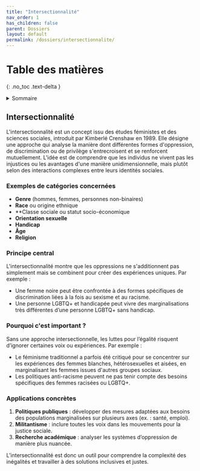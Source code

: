 ```yaml
---
title: "Intersectionnalité"
nav_order: 1
has_children: false
parent: Dossiers
layout: default
permalink: /dossiers/intersectionnalite/
---
```


# Table des matières
{: .no_toc .text-delta }

<details markdown="block">
  <summary>Sommaire</summary>
  {: .text-delta }

1. Sommaire
{:toc}
</details>

## Intersectionnalité

L'intersectionnalité est un concept issu des études féministes et des sciences sociales, introduit par Kimberlé Crenshaw en 1989. Elle désigne une approche qui analyse la manière dont différentes formes d'oppression, de discrimination ou de privilège s'entrecroisent et se renforcent mutuellement. L'idée est de comprendre que les individus ne vivent pas les injustices ou les avantages d'une manière unidimensionnelle, mais plutôt selon des interactions complexes entre leurs identités sociales.

### Exemples de catégories concernées

- **Genre** (hommes, femmes, personnes non-binaires)
- **Race** ou origine ethnique
- **Classe sociale ou statut socio-économique
- **Orientation sexuelle**
- **Handicap**
- **Âge**
- **Religion**

### Principe central

L'intersectionnalité montre que les oppressions ne s'additionnent pas simplement mais se combinent pour créer des expériences uniques. Par exemple :

- Une femme noire peut être confrontée à des formes spécifiques de discrimination liées à la fois au sexisme et au racisme.
- Une personne LGBTQ+ et handicapée peut vivre des marginalisations très différentes d’une personne LGBTQ+ sans handicap.

### Pourquoi c'est important ?

Sans une approche intersectionnelle, les luttes pour l’égalité risquent d’ignorer certaines voix ou expériences. Par exemple :

- Le féminisme traditionnel a parfois été critiqué pour se concentrer sur les expériences des femmes blanches, hétérosexuelles et aisées, en marginalisant les femmes issues d'autres groupes sociaux.
- Les politiques anti-racisme peuvent ne pas tenir compte des besoins spécifiques des femmes racisées ou LGBTQ+.

### Applications concrètes

1. **Politiques publiques** : développer des mesures adaptées aux besoins des populations marginalisées sur plusieurs axes (ex. : santé, emploi).
2. **Militantisme** : inclure toutes les voix dans les mouvements pour la justice sociale.
3. **Recherche académique** : analyser les systèmes d’oppression de manière plus nuancée.

L’intersectionnalité est donc un outil pour comprendre la complexité des inégalités et travailler à des solutions inclusives et justes.
